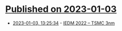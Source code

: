 # [Published on 2023-01-03](index.md)

* [2023-01-03, 13:25:34](https://news.ycombinator.com/item?id=34230997) - [IEDM 2022 – TSMC 3nm](https://semiwiki.com/semiconductor-manufacturers/tsmc/322688-iedm-2022-tsmc-3nm/)
